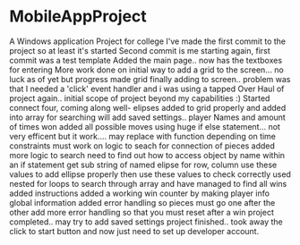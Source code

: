 # MobileAppProject
A Windows application Project for college
I've made the first commit to the project so at least it's started
Second commit is me starting again, first commit was a test template
Added the main page.. now has the textboxes for entering
More work done on initial way to add a grid to the screen... no luck as of yet but progress made
grid finally adding to screen.. problem was that I needed a 'click' event handler and i was using a tapped
Over Haul of project again.. initial scope of project beyond my capabilities :)
Started connect four, coming along well- elipses added to grid properly and added into array for searching
will add saved settings.. player Names and amount of times won
added all possible moves using huge if else statement... not very efficent but it work.... may replace with function depending on time constraints
must work on logic to seach for connection of pieces
added more logic to search
need to find out how to access object by name within an if statement
get sub string of named elipse for row, column
use these values to add ellipse properly
then use these values to check correctly
used nested for loops to search through array and have managed to find all wins 
added instructions
added a working win counter by making player info global information
added error handling so pieces must go one after the other
add more error handling so that you must reset after a win
project completed.. may try to add saved settings
project finished.. took away the click to start button and now just need to set up developer account.
